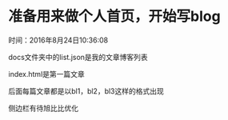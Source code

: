 # 准备用来做个人首页，开始写blog
  时间：2016年8月24日10:36:08
  
  docs文件夹中的list.json是我的文章博客列表
  
  index.html是第一篇文章
  
  后面每篇文章都是以bl1，bl2，bl3这样的格式出现
  
  
  侧边栏有待旭比比优化

